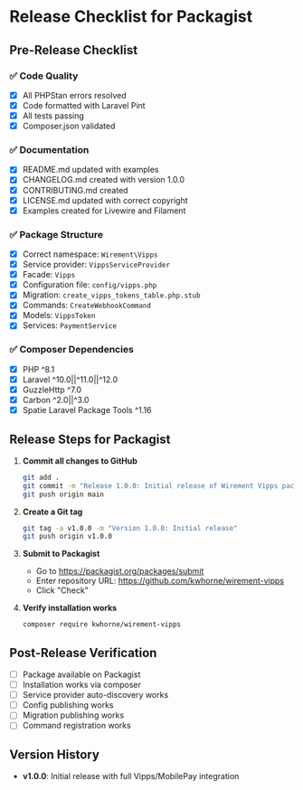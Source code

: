 # Release Checklist for Packagist

## Pre-Release Checklist

### ✅ Code Quality
- [x] All PHPStan errors resolved
- [x] Code formatted with Laravel Pint
- [x] All tests passing
- [x] Composer.json validated

### ✅ Documentation
- [x] README.md updated with examples
- [x] CHANGELOG.md created with version 1.0.0
- [x] CONTRIBUTING.md created
- [x] LICENSE.md updated with correct copyright
- [x] Examples created for Livewire and Filament

### ✅ Package Structure
- [x] Correct namespace: `Wirement\Vipps`
- [x] Service provider: `VippsServiceProvider`
- [x] Facade: `Vipps`
- [x] Configuration file: `config/vipps.php`
- [x] Migration: `create_vipps_tokens_table.php.stub`
- [x] Commands: `CreateWebhookCommand`
- [x] Models: `VippsToken`
- [x] Services: `PaymentService`

### ✅ Composer Dependencies
- [x] PHP ^8.1
- [x] Laravel ^10.0||^11.0||^12.0
- [x] GuzzleHttp ^7.0
- [x] Carbon ^2.0||^3.0
- [x] Spatie Laravel Package Tools ^1.16

## Release Steps for Packagist

1. **Commit all changes to GitHub**
   ```bash
   git add .
   git commit -m "Release 1.0.0: Initial release of Wirement Vipps package"
   git push origin main
   ```

2. **Create a Git tag**
   ```bash
   git tag -a v1.0.0 -m "Version 1.0.0: Initial release"
   git push origin v1.0.0
   ```

3. **Submit to Packagist**
   - Go to https://packagist.org/packages/submit
   - Enter repository URL: https://github.com/kwhorne/wirement-vipps
   - Click "Check"

4. **Verify installation works**
   ```bash
   composer require kwhorne/wirement-vipps
   ```

## Post-Release Verification

- [ ] Package available on Packagist
- [ ] Installation works via composer
- [ ] Service provider auto-discovery works
- [ ] Config publishing works
- [ ] Migration publishing works
- [ ] Command registration works

## Version History

- **v1.0.0**: Initial release with full Vipps/MobilePay integration
